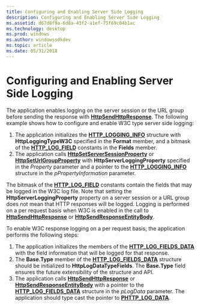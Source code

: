 ```yaml
---
title: Configuring and Enabling Server Side Logging
description: Configuring and Enabling Server Side Logging
ms.assetid: d67d8f9a-6d8a-43f2-a1ef-75f69c04b1ac
ms.technology: desktop
ms.prod: windows
ms.author: windowssdkdev
ms.topic: article
ms.date: 05/31/2018
---
```


# Configuring and Enabling Server Side Logging

The application enables logging on the server session or the URL group before sending the response with [**HttpSendHttpResponse**](/windows/desktop/api/Http/nf-http-httpsendhttpresponse). The following example shows how to configure and enable W3C type server side logging:

1.  The application initializes the [**HTTP\_LOGGING\_INFO**](/windows/desktop/api/Http/ns-http-_http_logging_info) structure with **HttpLoggingTypeW3C** specified in the **Format** member, and a bitmask of the [**HTTP\_LOG\_FIELD**](http-log-field--constants.md) constants in the **Fields** member.
2.  The application calls [**HttpSetServerSessionProperty**](/windows/desktop/api/Http/nf-http-httpsetserversessionproperty) or [**HttpSetUrlGroupProperty**](/windows/desktop/api/Http/nf-http-httpseturlgroupproperty) with **HttpServerLoggingProperty** specified in the *Property* parameter and a pointer to the [**HTTP\_LOGGING\_INFO**](/windows/desktop/api/Http/ns-http-_http_logging_info) structure in the *pPropertyInformation* parameter.

The bitmask of the [**HTTP\_LOG\_FIELD**](http-log-field--constants.md) constants contain the fields that may be logged in the W3C log file. Note that setting the **HttpServerLoggingProperty** property on a server session or a URL group does not mean that HTTP responses will be logged. Logging is performed on a per request basis when W3C is enabled in the call to [**HttpSendHttpResponse**](/windows/desktop/api/Http/nf-http-httpsendhttpresponse) or [**HttpSendResponseEntityBody**](/windows/desktop/api/Http/nf-http-httpsendresponseentitybody).

To enable W3C response logging on a per request basis, the application performs the following steps:

1.  The application initializes the members of the [**HTTP\_LOG\_FIELDS\_DATA**](/windows/desktop/api/Http/ns-http-_http_log_fields_data) with the field information that will be logged for that response.
2.  The **Base.Type** member of the [**HTTP\_LOG\_FIELDS\_DATA**](/windows/desktop/api/Http/ns-http-_http_log_fields_data) structure should be initialized to **HttpLogDataTypeFields**. The **Base.Type** field ensures the future extensibility of the structure and API.
3.  The application calls [**HttpSendHttpResponse**](/windows/desktop/api/Http/nf-http-httpsendhttpresponse) or [**HttpSendResponseEntityBody**](/windows/desktop/api/Http/nf-http-httpsendresponseentitybody) with a pointer to the [**HTTP\_LOG\_FIELDS\_DATA**](/windows/desktop/api/Http/ns-http-_http_log_fields_data) structure in the *pLogData* parameter. The application should type cast the pointer to [**PHTTP\_LOG\_DATA**](/windows/desktop/api/Http/ns-http-_http_log_data).

 

 




